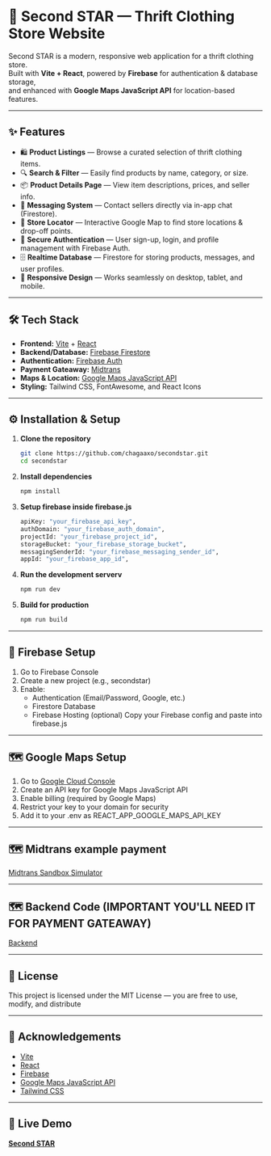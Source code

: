 # 👕 Second STAR — Thrift Clothing Store Website

Second STAR is a modern, responsive web application for a thrift clothing store.  
Built with **Vite + React**, powered by **Firebase** for authentication & database storage,  
and enhanced with **Google Maps JavaScript API** for location-based features.

---

## ✨ Features

- 🛍 **Product Listings** — Browse a curated selection of thrift clothing items.
- 🔍 **Search & Filter** — Easily find products by name, category, or size.
- 📦 **Product Details Page** — View item descriptions, prices, and seller info.
- 💬 **Messaging System** — Contact sellers directly via in-app chat (Firestore).
- 📍 **Store Locator** — Interactive Google Map to find store locations & drop-off points.
- 🔐 **Secure Authentication** — User sign-up, login, and profile management with Firebase Auth.
- 🗄 **Realtime Database** — Firestore for storing products, messages, and user profiles.
- 📱 **Responsive Design** — Works seamlessly on desktop, tablet, and mobile.

---

## 🛠 Tech Stack

- **Frontend:** [Vite](https://vitejs.dev/) + [React](https://react.dev/)
- **Backend/Database:** [Firebase Firestore](https://firebase.google.com/docs/firestore)
- **Authentication:** [Firebase Auth](https://firebase.google.com/docs/auth)
- **Payment Gateaway:** [Midtrans](https://midtrans.com/en)
- **Maps & Location:** [Google Maps JavaScript API](https://developers.google.com/maps/documentation/javascript)
- **Styling:** Tailwind CSS, FontAwesome, and React Icons
 
---

## ⚙️ Installation & Setup

1. **Clone the repository**
   ```bash
   git clone https://github.com/chagaaxo/secondstar.git
   cd secondstar

2. **Install dependencies**
   ```bash
   npm install

3. **Setup firebase inside firebase.js**
   ```bash
   apiKey: "your_firebase_api_key",
   authDomain: "your_firebase_auth_domain",
   projectId: "your_firebase_project_id",
   storageBucket: "your_firebase_storage_bucket",
   messagingSenderId: "your_firebase_messaging_sender_id",
   appId: "your_firebase_app_id",

4. **Run the development serverv**
   ```bash
   npm run dev

5. **Build for production**
   ```bash
   npm run build

---

## 🔑 Firebase Setup

1. Go to Firebase Console
2. Create a new project (e.g., secondstar)
3. Enable:
     - Authentication (Email/Password, Google, etc.)
     - Firestore Database
     - Firebase Hosting (optional)
Copy your Firebase config and paste into firebase.js

---

## 🗺 Google Maps Setup

1. Go to [Google Cloud Console](https://console.cloud.google.com/)
2. Create an API key for Google Maps JavaScript API
3. Enable billing (required by Google Maps)
4. Restrict your key to your domain for security
5. Add it to your .env as REACT_APP_GOOGLE_MAPS_API_KEY

---

## 🗺 Midtrans example payment

[Midtrans Sandbox Simulator](https://simulator.sandbox.midtrans.com/)


---

## 🗺 Backend Code (IMPORTANT YOU'LL NEED IT FOR PAYMENT GATEAWAY)

[Backend](https://github.com/chagaaxo/secondstar-backend)

---

## 📜 License

This project is licensed under the MIT License — you are free to use, modify, and distribute

---

## 💌 Acknowledgements

- [Vite](https://vitejs.dev/)
- [React](https://react.dev/)
- [Firebase](https://firebase.google.com/)
- [Google Maps JavaScript API](https://developers.google.com/maps/documentation/javascript)
- [Tailwind CSS](https://tailwindcss.com/)

---

## 🌊 Live Demo
[**Second STAR**](https://secondstar-red.vercel.app/)
